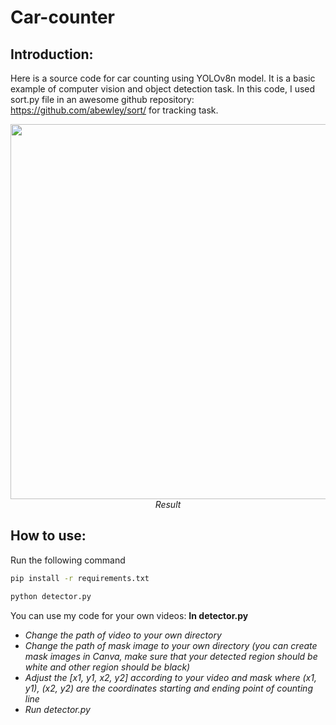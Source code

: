 # Car-counter

## Introduction:
Here is a source code for car counting using YOLOv8n model. It is a basic example of computer vision and object detection task.
In this code, I used sort.py file in an awesome github repository: https://github.com/abewley/sort/ for tracking task.
<p align="center">
  <img src="./result/result.gif" width=600><br/>
  <i>Result</i>
</p>

## How to use:
Run the following command
```bash
pip install -r requirements.txt
```
```bash
python detector.py
```
You can use my code for your own videos:
**In detector.py**
* *Change the path of video to your own directory*
* *Change the path of mask image to your own directory (you can create mask images in Canva, make sure that your detected region should be white and other region should be black)*
* *Adjust the [x1, y1, x2, y2] according to your video and mask where (x1, y1), (x2, y2) are the coordinates starting and ending point of counting line*
* *Run detector.py*
